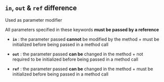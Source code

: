 ## `in`, `out` & `ref` difference

Used as parameter modifier

All parameters specified in these keywords **must be passed by a reference**


- **`in`** : the parameter passed **cannot** be modified by the method + must be initialized before being passed in a method call

- **`out`** : the parameter passed **can be** changed in the method + not required to be initialized before being passed in a method call

- **`ref`** : the parameter passed **can be** changed in the method + must be initialized before being passed in a method call



